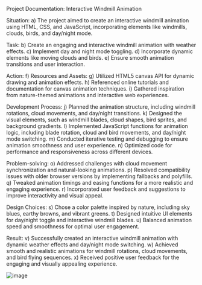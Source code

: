 Project Documentation: Interactive Windmill Animation


Situation:
a)	The project aimed to create an interactive windmill animation using HTML, CSS, and JavaScript, incorporating elements like windmills, clouds, birds, and day/night mode.

Task:
b)	Create an engaging and interactive windmill animation with weather effects.
c)	Implement day and night mode toggling.
d)	Incorporate dynamic elements like moving clouds and birds.
e)	Ensure smooth animation transitions and user interaction.

Action:
f)	Resources and Assets:
g)	Utilized HTML5 canvas API for dynamic drawing and animation effects.
h)	Referenced online tutorials and documentation for canvas animation techniques.
i)	Gathered inspiration from nature-themed animations and interactive web experiences.

Development Process:
j)	Planned the animation structure, including windmill rotations, cloud movements, and day/night transitions.
k)	Designed the visual elements, such as windmill blades, cloud shapes, bird sprites, and background gradients.
l)	Implemented JavaScript functions for animation logic, including blade rotation, cloud and bird movements, and day/night mode switching.
m)	Conducted iterative testing and debugging to ensure animation smoothness and user experience.
n)	Optimized code for performance and responsiveness across different devices.

Problem-solving:
o)	Addressed challenges with cloud movement synchronization and natural-looking animations.
p)	Resolved compatibility issues with older browser versions by implementing fallbacks and polyfills.
q)	Tweaked animation timings and easing functions for a more realistic and engaging experience.
r)	Incorporated user feedback and suggestions to improve interactivity and visual appeal.

Design Choices:
s)	Chose a color palette inspired by nature, including sky blues, earthy browns, and vibrant greens.
t)	Designed intuitive UI elements for day/night toggle and interactive windmill blades.
u)	Balanced animation speed and smoothness for optimal user engagement.

Result:
v)	Successfully created an interactive windmill animation with dynamic weather effects and day/night mode switching.
w)	Achieved smooth and realistic animations for windmill rotations, cloud movements, and bird flying sequences.
x)	Received positive user feedback for the engaging and visually appealing experience.

![image](https://github.com/devanshi254/Windmill/assets/130210624/169ebd27-e2af-459c-a03c-c1aad29ad1cd)





